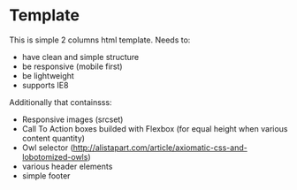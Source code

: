 # Template
This is simple 2 columns html template.
Needs to:
- have clean and simple structure
- be responsive (mobile first)
- be lightweight
- supports IE8


Additionally that containsss:
- Responsive images (srcset)
- Call To Action boxes builded with Flexbox (for equal height when various content quantity)
- Owl selector (http://alistapart.com/article/axiomatic-css-and-lobotomized-owls)
- various header elements
- simple footer
